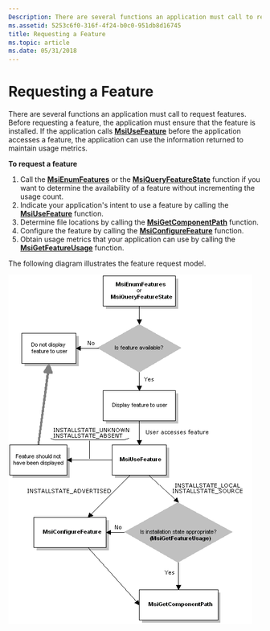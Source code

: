 ```yaml
---
Description: There are several functions an application must call to request features.
ms.assetid: 5253c6f0-316f-4f24-b0c0-951db8d16745
title: Requesting a Feature
ms.topic: article
ms.date: 05/31/2018
---
```


# Requesting a Feature

There are several functions an application must call to request features. Before requesting a feature, the application must ensure that the feature is installed. If the application calls [**MsiUseFeature**](/windows/desktop/api/Msi/nf-msi-msiusefeaturea) before the application accesses a feature, the application can use the information returned to maintain usage metrics.

**To request a feature**

1.  Call the [**MsiEnumFeatures**](/windows/desktop/api/Msi/nf-msi-msienumfeaturesa) or the [**MsiQueryFeatureState**](/windows/desktop/api/Msi/nf-msi-msiqueryfeaturestatea) function if you want to determine the availability of a feature without incrementing the usage count.
2.  Indicate your application's intent to use a feature by calling the [**MsiUseFeature**](/windows/desktop/api/Msi/nf-msi-msiusefeaturea) function.
3.  Determine file locations by calling the [**MsiGetComponentPath**](/windows/desktop/api/Msi/nf-msi-msigetcomponentpatha) function.
4.  Configure the feature by calling the [**MsiConfigureFeature**](/windows/desktop/api/Msi/nf-msi-msiconfigurefeaturea) function.
5.  Obtain usage metrics that your application can use by calling the [**MsiGetFeatureUsage**](/windows/desktop/api/Msi/nf-msi-msigetfeatureusagea) function.

The following diagram illustrates the feature request model.

![feature request model. ](images/over2.png)

 

 



